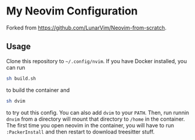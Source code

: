 # My Neovim Configuration

Forked from https://github.com/LunarVim/Neovim-from-scratch.

## Usage

Clone this repository to `~/.config/nvim`. If you have Docker installed, you can run

```bash
sh build.sh
```

to build the container and

```bash
sh dvim
```

to try out this config. You can also add `dvim` to your `PATH`.
Then, run runnin `dnvim` from a directory will mount that directory to `/home` in the container.
The first time you open neovim in the container, you will have to run `:PackerInstall` and then restart to download treesitter stuff.

